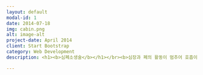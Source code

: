 ```yaml
---
layout: default
modal-id: 1
date: 2014-07-18
img: cabin.png
alt: image-alt
project-date: April 2014
client: Start Bootstrap
category: Web Development
description: <h1><b>심폐소생술</b></h1></br><b>심장과 폐의 활동이 멈추어 호흡이 정지되었을 경우에 실시하는 응급처치</b>이다.</br>소생술은 심장과 호흡이 멈춘 지 <b>4분 이내에 시작하면</b> 살아날 가능성이 높으며, 시간이 갈수록 뇌가 손상되어 사망하게 된다. 시간에 따른 환자의 상태는 다음과 같다.<b></br>1. 0~4분  소생술을 실시하면 뇌손상 가능성이 거의없다.</br>2. 4~6분 뇌 손상 가능성이 높다.</br>3. 6~10분  뇌 손상이 확실하다.</br>4. 10분 이상  심한 뇌 손상 또는 뇌사상태가 된다.</br><h3>심장마비 환자 소생을 위한 생존사슬</h3></br></b><img src="http://www.kacpr.org/image/sub/cpr/index_090.gif"></br>© 대한심폐소생협회</br><b><h3>목격자 심폐소생술 시행 수칙</h3></b></br><img src="http://www.kacpr.org/image/sub/cpr/index_100.gif"></br>© 대한심폐소생협회</br></br>심정지 환자가 소생되기 위해서는 ‘생존사슬’이 즉시, 그리고 쉼 없이 이어져야 한다. 이 중에서 <b>‘효과적 전문소생술’, ‘통합적 심정지 후 치료’를 제외한 앞의 3가지 사슬은 심정지가 발생한 현장에서 목격자에 의해 시행되므로, 심정지 환자의 생존은 이를 발견한 목격자에 의해 좌우된다.</b>

---
```

